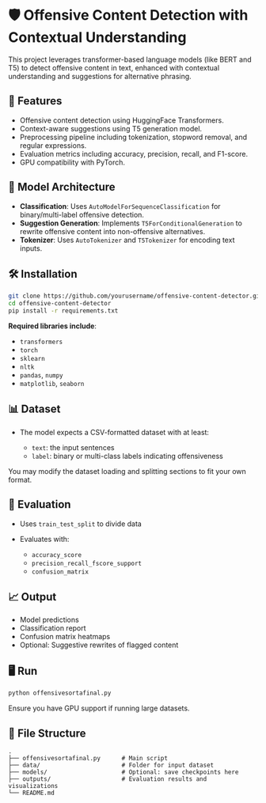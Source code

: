 # 🛡️ Offensive Content Detection with Contextual Understanding

This project leverages transformer-based language models (like BERT and T5) to detect offensive content in text, enhanced with contextual understanding and suggestions for alternative phrasing.

## 🚀 Features

* Offensive content detection using HuggingFace Transformers.
* Context-aware suggestions using T5 generation model.
* Preprocessing pipeline including tokenization, stopword removal, and regular expressions.
* Evaluation metrics including accuracy, precision, recall, and F1-score.
* GPU compatibility with PyTorch.

## 🧠 Model Architecture

* **Classification**: Uses `AutoModelForSequenceClassification` for binary/multi-label offensive detection.
* **Suggestion Generation**: Implements `T5ForConditionalGeneration` to rewrite offensive content into non-offensive alternatives.
* **Tokenizer**: Uses `AutoTokenizer` and `T5Tokenizer` for encoding text inputs.

## 🛠️ Installation

```bash
git clone https://github.com/yourusername/offensive-content-detector.git
cd offensive-content-detector
pip install -r requirements.txt
```

**Required libraries include**:

* `transformers`
* `torch`
* `sklearn`
* `nltk`
* `pandas`, `numpy`
* `matplotlib`, `seaborn`

## 📊 Dataset

* The model expects a CSV-formatted dataset with at least:

  * `text`: the input sentences
  * `label`: binary or multi-class labels indicating offensiveness

You may modify the dataset loading and splitting sections to fit your own format.

## 🧪 Evaluation

* Uses `train_test_split` to divide data
* Evaluates with:

  * `accuracy_score`
  * `precision_recall_fscore_support`
  * `confusion_matrix`

## 📈 Output

* Model predictions
* Classification report
* Confusion matrix heatmaps
* Optional: Suggestive rewrites of flagged content

## 🖥️ Run

```python
python offensivesortafinal.py
```

Ensure you have GPU support if running large datasets.

## 📁 File Structure

```
.
├── offensivesortafinal.py      # Main script
├── data/                       # Folder for input dataset
├── models/                     # Optional: save checkpoints here
├── outputs/                    # Evaluation results and visualizations
└── README.md
```


